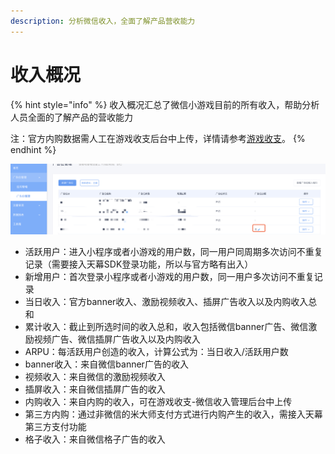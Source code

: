 ```yaml
---
description: 分析微信收入，全面了解产品营收能力
---
```


# 收入概况

{% hint style="info" %}
收入概况汇总了微信小游戏目前的所有收入，帮助分析人员全面的了解产品的营收能力

注：官方内购数据需人工在游戏收支后台中上传，详情请参考[游戏收支](https://doc.skysriver.com/general-function/revenue)。
{% endhint %}

![](../../.gitbook/assets/image%20%2880%29.png)

* 活跃用户：进入小程序或者小游戏的用户数，同一用户同周期多次访问不重复记录（需要接入天幕SDK登录功能，所以与官方略有出入）
* 新增用户：首次登录小程序或者小游戏的用户数，同一用户多次访问不重复记录
* 当日收入：官方banner收入、激励视频收入、插屏广告收入以及内购收入总和
* 累计收入：截止到所选时间的收入总和，收入包括微信banner广告、微信激励视频广告、微信插屏广告收入以及内购收入
* ARPU：每活跃用户创造的收入，计算公式为：当日收入/活跃用户数
* banner收入：来自微信banner广告的收入
* 视频收入：来自微信的激励视频收入
* 插屏收入：来自微信插屏广告的收入
* 内购收入：来自内购的收入，可在游戏收支-微信收入管理后台中上传
* 第三方内购：通过非微信的米大师支付方式进行内购产生的收入，需接入天幕第三方支付功能
* 格子收入：来自微信格子广告的收入

